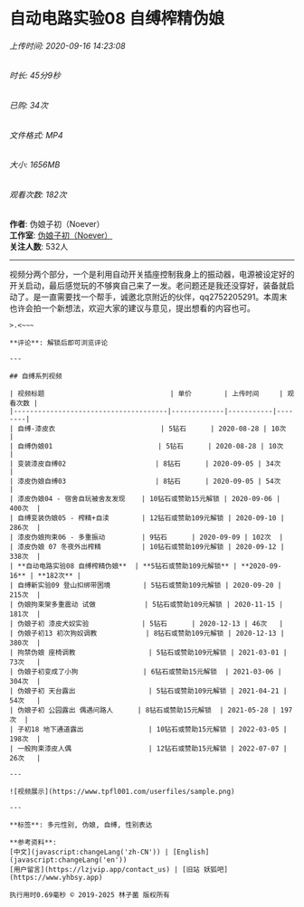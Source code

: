 # 自动电路实验08 自缚榨精伪娘

###### 上传时间: 2020-09-16 14:23:08  
###### 时长: 45分9秒  
###### 已购: 34次  
###### 文件格式: MP4  
###### 大小: 1656MB  
###### 观看次数: 182次  

**作者**: 伪娘子初（Noever）  
**工作室**: [伪娘子初（Noever）](/@noever)  
**关注人数**: 532人  

---

视频分两个部分，一个是利用自动开关插座控制我身上的振动器，电源被设定好的开关启动，最后感觉玩的不够爽自己来了一发。老问题还是我还没穿好，装备就启动了。是一直需要找一个帮手，诚邀北京附近的伙伴，qq2752205291。本周末也许会拍一个新想法，欢迎大家的建议与意见，提出想看的内容也可。

~~~
>.<~~~

**评论**: 解锁后即可浏览评论

---

## 自缚系列视频

| 视频标题                               | 单价        | 上传时间     | 观看次数 |
|--------------------------------------|-------------|-----------|--------|
| 自缚-漆皮衣                          | 5钻石      | 2020-08-28 | 10次   |
| 自缚伪娘01                          | 5钻石      | 2020-08-28 | 10次   |
| 变装漆皮自缚02                      | 8钻石      | 2020-09-05 | 34次   |
| 漆皮伪娘自缚03                      | 8钻石      | 2020-09-05 | 54次   |
| 漆皮伪娘04 - 宿舍自玩被舍友发现    | 10钻石或赞助15元解锁 | 2020-09-06 | 400次  |
| 自缚变装伪娘05 - 榨精+自渎        | 12钻石或赞助109元解锁 | 2020-09-10 | 286次  |
| 漆皮伪娘拘束06 - 多重振动         | 9钻石      | 2020-09-09 | 102次  |
| 漆皮伪娘 07 冬夜外出榨精          | 10钻石或赞助109元解锁 | 2020-09-12 | 338次  |
| **自动电路实验08 自缚榨精伪娘**  | **5钻石或赞助109元解锁** | **2020-09-16** | **182次** |
| 自缚新实验09 登山扣绑带困境        | 5钻石或赞助109元解锁 | 2020-09-20 | 215次  |
| 伪娘拘束架多重震动 试做            | 5钻石或赞助109元解锁 | 2020-11-15 | 181次  |
| 伪娘子初 漆皮犬奴实验             | 5钻石      | 2020-12-13 | 46次   |
| 伪娘子初13 初次狗奴调教            | 8钻石或赞助109元解锁 | 2020-12-13 | 380次  |
| 拘禁伪娘 座椅调教                  | 5钻石或赞助109元解锁 | 2021-03-01 | 73次   |
| 伪娘子初变成了小狗                | 6钻石或赞助15元解锁  | 2021-03-06 | 304次  |
| 伪娘子初 天台露出                  | 5钻石或赞助109元解锁 | 2021-04-21 | 54次   |
| 伪娘子初 公园露出 偶遇问路人      | 8钻石或赞助15元解锁  | 2021-05-28 | 197次  |
| 子初18 地下通道露出                | 10钻石或赞助15元解锁 | 2022-03-05 | 198次  |
| 一般拘束漆皮人偶                   | 12钻石或赞助15元解锁 | 2022-07-07 | 26次   |

---

![视频展示](https://www.tpfl001.com/userfiles/sample.png)

---

**标签**: 多元性别, 伪娘, 自缚, 性别表达 

**参考资料**:  
[中文](javascript:changeLang('zh-CN')) | [English](javascript:changeLang('en'))  
[用户留言](https://lzjvip.app/contact_us) | [旧站 妖狐吧](https://www.yhbsy.app)  

执行用时0.69毫秒 © 2019-2025 林子菌 版权所有